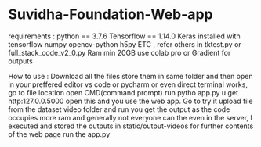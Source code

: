 # Suvidha-Foundation-Web-app
requirements :
  python == 3.7.6
  Tensorflow == 1.14.0
  Keras installed with tensorflow 
  numpy
  opencv-python
  h5py
  ETC ,  refer others in tktest.py or full_stack_code_v2_0.py
  Ram min 20GB use colab pro  or Gradient for outputs
  
 How to use :
  Download all the files store them in same folder and then open in your preffered editor vs code or pycharm or even direct terminal works, go to file location open CMD(command prompt)
  run pytho app.py u get http:127.0.0.5000 open this and you use the web app. Go to try it upload file from the dataset video folder and run you get the output as the code occupies more
  ram and generally not everyone can the even in the server, I executed and stored the outputs in static/output-videos for further contents of the web page run the app.py
